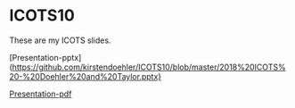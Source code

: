 # ICOTS10
These are my ICOTS slides.

[Presentation-pptx](https://github.com/kirstendoehler/ICOTS10/blob/master/2018%20ICOTS%20-%20Doehler%20and%20Taylor.pptx}

[Presentation-pdf](https://github.com/kirstendoehler/ICOTS10/blob/master/2018%20ICOTS%20-%20Doehler%20and%20Taylor.pdf)

